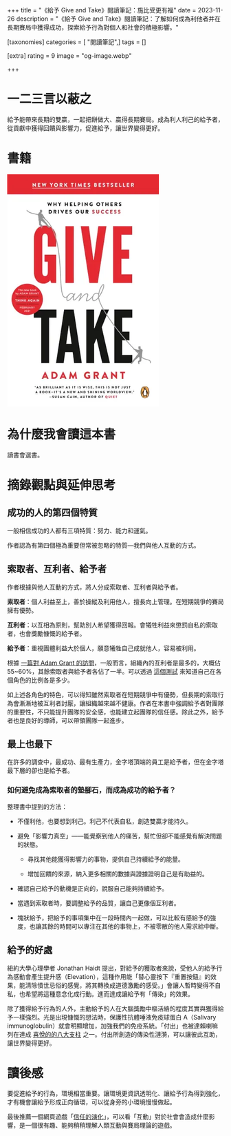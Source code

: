 +++
title = "《給予 Give and Take》閱讀筆記：施比受更有福"
date = 2023-11-26
description = "《給予 Give and Take》閱讀筆記：了解如何成為利他者并在長期賽局中獲得成功，探索給予行為對個人和社會的積極影響。"

[taxonomies]
categories = [ "閱讀筆記",]
tags = []

[extra]
rating = 9
image = "og-image.webp"

+++

一二三言以蔽之
=======

給予能帶來長期的雙贏，一起把餅做大、贏得長期賽局。成為利人利己的給予者，從貢獻中獲得回饋與影響力，促進給予，讓世界變得更好。

書籍
==
[![](book.webp)](https://www.goodreads.com/book/show/16158498-give-and-take)


為什麼我會讀這本書
=========

讀書會選書。

摘錄觀點與延伸思考
====

成功的人的第四個特質
----------

一般相信成功的人都有三項特質：努力、能力和運氣。

作者認為有第四個極為重要但常被忽略的特質––我們與他人互動的方式。

索取者、互利者、給予者
-----------

作者根據與他人互動的方式，將人分成索取者、互利者與給予者。

**索取者**：個人利益至上，善於操縱及利用他人，擅長向上管理。在短期競爭的賽局擁有優勢。

**互利者**：以互相為原則，幫助別人希望獲得回報。會犧牲利益來懲罰自私的索取者，也會獎勵慷慨的給予者。

**給予者**：重視團體利益大於個人，願意犧牲自己成就他人，容易被利用。

根據 [一篇對 Adam Grant 的訪問](https://thinkers50.com/blog/give-take-interview-adam-grant/)，一般而言，組織內的互利者是最多的，大概佔 55~60%，其餘索取者與給予者各佔了一半。可以透過 [這個測試](https://adamgrant.net/quizzes/give-and-take-quiz/) 來知道自己在各個角色的比例各是多少。

如上述各角色的特色，可以得知雖然索取者在短期競爭中有優勢，但長期的索取行為會漸漸地被互利者討厭，讓組織越來越不健康。作者在本書中強調給予者對團隊的重要性，不只能提升團隊的安全感，也能建立起團隊的信任感。除此之外，給予者也是良好的導師，可以帶領團隊一起進步。

最上也最下
-----

在許多的調查中，最成功、最有生產力，金字塔頂端的員工是給予者，但在金字塔最下層的卻也是給予者。

### 如何避免成為索取者的墊腳石，而成為成功的給予者？

整理書中提到的方法：

-   不僅利他，也要想到利己。利己不代表自私，創造雙贏才能持久。

-   避免「影響力真空」——能覺察到他人的痛苦，幫忙但卻不能感覺有解決問題的狀態。

    -   尋找其他能獲得影響力的事物，提供自己持續給予的能量。

    -   增加回饋的來源，納入更多相關的數據與證據證明自己是有助益的。

-   確認自己給予的動機是正向的，說服自己能夠持續給予。

-   當遇到索取者時，要調整給予的品質，讓自己更像個互利者。

-   塊狀給予，把給予的事項集中在一段時間內一起做，可以比較有感給予的強度，也讓其餘的時間可以專注在其他的事物上，不被零散的他人需求給中斷。

給予的好處
-----

紐約大學心理學者 Jonathan Haidt 提出，對給予的獲取者來說，受他人的給予行為感動會產生提升感（Elevation），這種作用能「替心靈按下『重置按鈕』的效果，能清除憤世忌俗的感覺，將其轉換成道德激勵的感受。」會讓人暫時變得不自私，也希望將這種意念化成行動。進而達成讓給予有「傳染」的效果。

除了獲得給予行為的人外，主動給予的人在大腦獎勵中樞活絡的程度其實與獲得給予一樣強烈。光是出現慷慨的想法時，保護性抗體唾液免疫球蛋白 A（Salivary immunoglobulin）就會明顯增加，加強我們的免疫系統。「付出」也被達賴喇嘛列在達成 [喜悅的的八大支柱](@/reading-notes/the-book-of-joy/index.md#eight-pillars) 之一。付出所創造的傳染性漣漪，可以讓彼此互助，讓世界變得更好。

讀後感
===

要促進給予的行為，環境相當重要。讓環境更資訊透明化、讓給予行為得到強化，才有機會讓給予形成正向循環，可以從身旁的小環境慢慢做起。

最後推薦一個網頁遊戲「[信任的演化](https://audreyt.github.io/trust-zh-TW/)」，可以看「互動」對於社會會造成什麼影響，是一個很有趣、能夠稍稍理解人類互動與賽局理論的遊戲。
